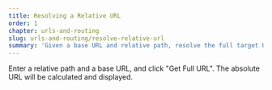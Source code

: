 ```yaml
---
title: Resolving a Relative URL
order: 1
chapter: urls-and-routing
slug: urls-and-routing/resolve-relative-url
summary: 'Given a base URL and relative path, resolve the full target URL.'
---
```


Enter a relative path and a base URL, and click "Get Full URL". The absolute URL will be calculated and displayed.
